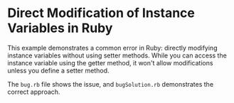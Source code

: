 # Direct Modification of Instance Variables in Ruby

This example demonstrates a common error in Ruby: directly modifying instance variables without using setter methods.  While you can access the instance variable using the getter method, it won't allow modifications unless you define a setter method.

The `bug.rb` file shows the issue, and `bugSolution.rb` demonstrates the correct approach.
